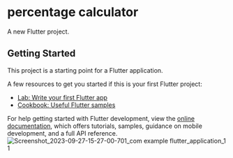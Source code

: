 # percentage calculator

A new Flutter project.

## Getting Started

This project is a starting point for a Flutter application.

A few resources to get you started if this is your first Flutter project:

- [Lab: Write your first Flutter app](https://docs.flutter.dev/get-started/codelab)
- [Cookbook: Useful Flutter samples](https://docs.flutter.dev/cookbook)

For help getting started with Flutter development, view the
[online documentation](https://docs.flutter.dev/), which offers tutorials,
samples, guidance on mobile development, and a full API reference.
![Screenshot_2023-09-27-15-27-00-701_com example flutter_application_1 1](https://github.com/vaibhavaiscoder/percentage-calculator/assets/93149685/b051cf97-4fd8-4d31-a126-f9a24940bf44)
